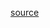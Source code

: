 [source](https://github.com/kossidts/react-stockcharts/blob/master/docs/lib/charts/CandleStickChartWithMA.js)

<!-- , [codesandbox](https://codesandbox.io/s/github/rrag/react-stockcharts-examples2/tree/master/examples/CandleStickChartWithMA) -->
